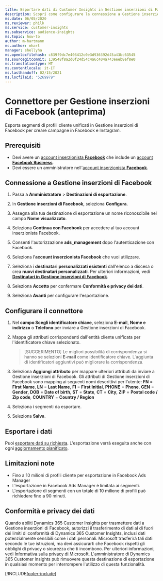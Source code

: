 ```yaml
---
title: Esportare dati di Customer Insights in Gestione inserzioni di Facebook
description: Scopri come configurare la connessione a Gestione inserzioni di Facebook.
ms.date: 06/05/2020
ms.reviewer: philk
ms.service: customer-insights
ms.subservice: audience-insights
ms.topic: how-to
author: m-hartmann
ms.author: mhart
manager: shellyha
ms.openlocfilehash: c839f9dc7e403412c0e3d936392d45a43bc63545
ms.sourcegitcommit: 139548f8a2d0f24d54c4a6c404a743eeeb8ef8e0
ms.translationtype: HT
ms.contentlocale: it-IT
ms.lasthandoff: 02/15/2021
ms.locfileid: "5269979"
---
```

# <a name="connector-for-facebook-ads-manager-preview"></a>Connettore per Gestione inserzioni di Facebook (anteprima)

Esporta segmenti di profili cliente unificati in Gestione inserzioni di Facebook per creare campagne in Facebook e Instagram.

## <a name="prerequisites"></a>Prerequisiti

- Devi avere un [account inserzionista **Facebook**](https://www.facebook.com/business/learn/lessons/step-by-step-ads-manager-account) che include un [account **Facebook Business**](https://business.facebook.com/).
- Devi essere un amministratore nell'[account inserzionista **Facebook**](https://www.facebook.com/business/learn/lessons/step-by-step-ads-manager-account).

## <a name="connect-to-facebook-ads-manager"></a>Connessione a Gestione inserzioni di Facebook

1. Passa a **Amministratore** > **Destinazioni di esportazione**.

1. In **Gestione inserzioni di Facebook**, seleziona **Configura**.

1. Assegna alla tua destinazione di esportazione un nome riconoscibile nel campo **Nome visualizzato**.

1. Seleziona **Continua con Facebook** per accedere al tuo account inserzionista Facebook.

1. Consenti l'autorizzazione **ads_management** dopo l'autenticazione con Facebook.

1. Seleziona l'**account inserzionista Facebook** che vuoi utilizzare.

1. Seleziona i **destinatari personalizzati esistenti** dall'elenco a discesa o crea **nuovi destinatari personalizzati**. Per ulteriori informazioni, vedi [**Destinatari in Gestione inserzioni di Facebook**](https://www.facebook.com/business/help/744354708981227?id=2469097953376494).

1. Seleziona **Accetto** per confermare **Conformità e privacy dei dati**.

1. Seleziona **Avanti** per configurare l'esportazione.

## <a name="configure-the-connector"></a>Configurare il connettore

1. Nel **campo Scegli identificatore chiave**, seleziona **E-mail**, **Nome e indirizzo** o **Telefono** per inviare a Gestione inserzioni di Facebook.

1. Mappa gli attributi corrispondenti dall'entità cliente unificata per l'identificatore chiave selezionato.
   > [SUGGERIMENTO] Le migliori possibilità di corrispondenza si hanno se selezioni **E-mail** come identificatore chiave. L'aggiunta di identificatori aggiuntivi può migliorare la corrispondenza.

1. Seleziona **Aggiungi attributo** per mappare ulteriori attributi da inviare a Gestione inserzioni di Facebook. Gli attributi di Gestione inserzioni di Facebook sono mapping ai seguenti nomi descrittivi per l'utente: **FN** = **First Name**, **LN** = **Last Name**, **FI** = **First Initial**, **PHONE** = **Phone**, **GEN** = **Gender**, **DOB** = **Date of birth**, **ST** = **State**, **CT** = **City**, **ZIP** = **Postal code / Zip code**, **COUNTRY** = **Country / Region**

1. Seleziona i segmenti da esportare.

1. Seleziona **Salva**.

## <a name="export-the-data"></a>Esportare i dati

Puoi [esportare dati su richiesta](export-destinations.md). L'esportazione verrà eseguita anche con ogni [aggiornamento pianificato](system.md#schedule-tab).

## <a name="known-limitations"></a>Limitazioni note

- Fino a 10 milioni di profili cliente per esportazione in Facebook Ads Manager 
- L'esportazione in Facebook Ads Manager è limitata ai segmenti.
- L'esportazione di segmenti con un totale di 10 milione di profili può richiedere fino a 90 minuti.

## <a name="data-privacy-and-compliance"></a>Conformità e privacy dei dati

Quando abiliti Dynamics 365 Customer Insights per trasmettere dati a Gestione inserzioni di Facebook, autorizzi il trasferimento di dati al di fuori dei limiti di conformità di Dynamics 365 Customer Insights, inclusi dati potenzialmente sensibili come i dati personali. Microsoft trasferirà tali dati secondo le tue istruzioni, ma devi assicurarti che Facebook rispetti gli obblighi di privacy o sicurezza che ti incombono. Per ulteriori informazioni, vedi [Informativa sulla privacy di Microsoft](https://go.microsoft.com/fwlink/?linkid=396732).
L'amministratore di Dynamics 365 Customer Insights può rimuovere questa destinazione di esportazione in qualsiasi momento per interrompere l'utilizzo di questa funzionalità.


[!INCLUDE[footer-include](../includes/footer-banner.md)]